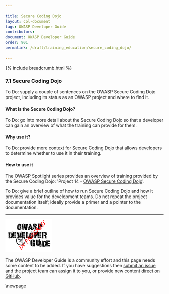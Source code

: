 ```yaml
---

title: Secure Coding Dojo
layout: col-document
tags: OWASP Developer Guide
contributors:
document: OWASP Developer Guide
order: 901
permalink: /draft/training_education/secure_coding_dojo/

---
```


{% include breadcrumb.html %}

### 7.1 Secure Coding Dojo

To Do: supply a couple of sentences on the OWASP Secure Coding Dojo project,
including its status as an OWASP project and where to find it.

#### What is the Secure Coding Dojo?

To Do: go into more detail about the Secure Coding Dojo so that a developer
can gain an overview of what the training can provide for them.

#### Why use it?

To Do: provide more context for Secure Coding Dojo that allows developers to determine whether to use it in their training.

#### How to use it

The OWASP Spotlight series provides an overview of training provided by the Secure Coding Dojo:
'Project 14 - [OWASP Secure Coding Dojo][spotlight14]'.

To Do: give a brief outline of how to run Secure Coding Dojo and how it provides value for the development teams.
Do not repeat the project documentation itself; ideally provide a primer and a pointer to the documentation.

----

![Developer Guide](../assets/images/dg_wip.png "OWASP Developer Guide")

The OWASP Developer Guide is a community effort and this page needs some content to be added.
If you have suggestions then [submit an issue][issue0901] and the project team can assign it to you,
or provide new content [direct on GitHub][edit0901].

[edit0901]: https://github.com/OWASP/www-project-developer-guide/blob/main/draft/09-training-education/01-secure-coding-dojo.md
[issue0901]: https://github.com/OWASP/www-project-developer-guide/issues/new?labels=content&template=request.md&title=Update:%2009-training-education/09-secure-coding-dojo
[spotlight14]: https://youtu.be/7nVkDkL9cyE

\newpage

